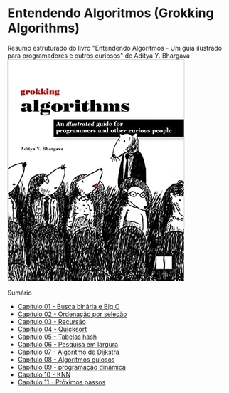 # Entendendo Algoritmos (Grokking Algorithms)
Resumo estruturado do livro "Entendendo Algoritmos - Um guia ilustrado para programadores e outros curiosos" de Aditya Y. Bhargava  
![](cover.jpg)  
  

  Sumário
  * [Capítulo 01 - Busca binária e Big O]()
  * [Capítulo 02 - Ordenação por seleção]()
  * [Capítulo 03 - Recursão]()
  * [Capítulo 04 - Quicksort]()
  * [Capítulo 05 - Tabelas hash]()
  * [Capítulo 06 - Pesquisa em largura]()
  * [Capítulo 07 - Algoritmo de Dijkstra]()
  * [Capítulo 08 - Algoritmos gulosos]()
  * [Capítulo 09 - programação dinâmica]()
  * [Capítulo 10 - KNN]()
  * [Capítulo 11 - Próximos passos]()

